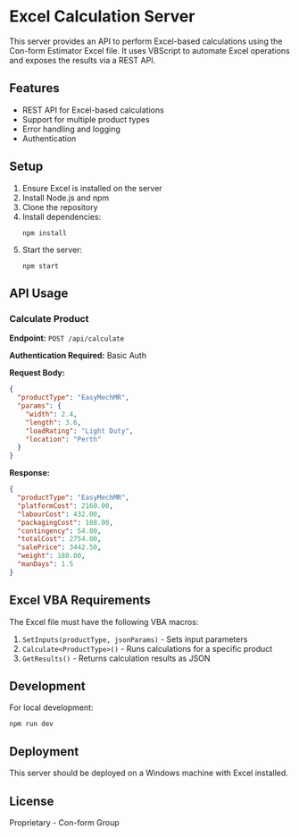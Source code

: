 # Excel Calculation Server

This server provides an API to perform Excel-based calculations using the Con-form Estimator Excel file. It uses VBScript to automate Excel operations and exposes the results via a REST API.

## Features

- REST API for Excel-based calculations
- Support for multiple product types
- Error handling and logging
- Authentication

## Setup

1. Ensure Excel is installed on the server
2. Install Node.js and npm
3. Clone the repository
4. Install dependencies:
   ```
   npm install
   ```
5. Start the server:
   ```
   npm start
   ```

## API Usage

### Calculate Product

**Endpoint:** `POST /api/calculate`

**Authentication Required:** Basic Auth

**Request Body:**
```json
{
  "productType": "EasyMechMR",
  "params": {
    "width": 2.4,
    "length": 3.6,
    "loadRating": "Light Duty",
    "location": "Perth"
  }
}
```

**Response:**
```json
{
  "productType": "EasyMechMR",
  "platformCost": 2160.00,
  "labourCost": 432.00,
  "packagingCost": 108.00,
  "contingency": 54.00,
  "totalCost": 2754.00,
  "salePrice": 3442.50,
  "weight": 180.00,
  "manDays": 1.5
}
```

## Excel VBA Requirements

The Excel file must have the following VBA macros:

1. `SetInputs(productType, jsonParams)` - Sets input parameters
2. `Calculate<ProductType>()` - Runs calculations for a specific product
3. `GetResults()` - Returns calculation results as JSON

## Development

For local development:

```
npm run dev
```

## Deployment

This server should be deployed on a Windows machine with Excel installed.

## License

Proprietary - Con-form Group
